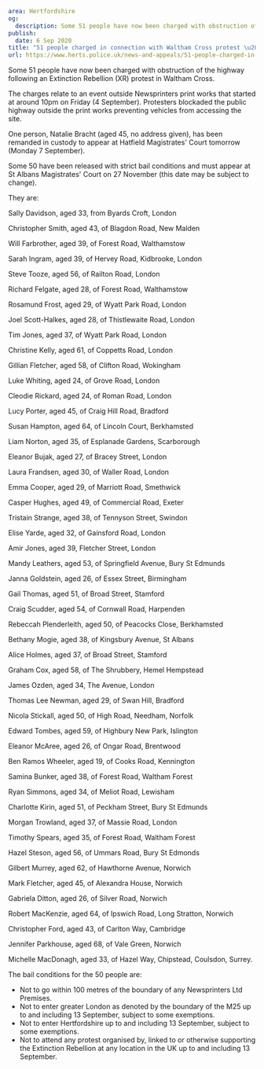 ```yaml
area: Hertfordshire
og:
  description: Some 51 people have now been charged with obstruction of the highway following an Extinction Rebellion (XR) protest in Waltham Cross.
publish:
  date: 6 Sep 2020
title: "51 people charged in connection with Waltham Cross protest \u2013 further update"
url: https://www.herts.police.uk/news-and-appeals/51-people-charged-in-connection-with-Waltham-Cross-protest-further-update-0587
```

Some 51 people have now been charged with obstruction of the highway following an Extinction Rebellion (XR) protest in Waltham Cross.

The charges relate to an event outside Newsprinters print works that started at around 10pm on Friday (4 September). Protesters blockaded the public highway outside the print works preventing vehicles from accessing the site.

One person, Natalie Bracht (aged 45, no address given), has been remanded in custody to appear at Hatfield Magistrates' Court tomorrow (Monday 7 September).

Some 50 have been released with strict bail conditions and must appear at St Albans Magistrates' Court on 27 November (this date may be subject to change).

They are:

Sally Davidson, aged 33, from Byards Croft, London

Christopher Smith, aged 43, of Blagdon Road, New Malden

Will Farbrother, aged 39, of Forest Road, Walthamstow

Sarah Ingram, aged 39, of Hervey Road, Kidbrooke, London

Steve Tooze, aged 56, of Railton Road, London

Richard Felgate, aged 28, of Forest Road, Walthamstow

Rosamund Frost, aged 29, of Wyatt Park Road, London

Joel Scott-Halkes, aged 28, of Thistlewaite Road, London

Tim Jones, aged 37, of Wyatt Park Road, London

Christine Kelly, aged 61, of Coppetts Road, London

Gillian Fletcher, aged 58, of Clifton Road, Wokingham

Luke Whiting, aged 24, of Grove Road, London

Cleodie Rickard, aged 24, of Roman Road, London

Lucy Porter, aged 45, of Craig Hill Road, Bradford

Susan Hampton, aged 64, of Lincoln Court, Berkhamsted

Liam Norton, aged 35, of Esplanade Gardens, Scarborough

Eleanor Bujak, aged 27, of Bracey Street, London

Laura Frandsen, aged 30, of Waller Road, London

Emma Cooper, aged 29, of Marriott Road, Smethwick

Casper Hughes, aged 49, of Commercial Road, Exeter

Tristain Strange, aged 38, of Tennyson Street, Swindon

Elise Yarde, aged 32, of Gainsford Road, London

Amir Jones, aged 39, Fletcher Street, London

Mandy Leathers, aged 53, of Springfield Avenue, Bury St Edmunds

Janna Goldstein, aged 26, of Essex Street, Birmingham

Gail Thomas, aged 51, of Broad Street, Stamford

Craig Scudder, aged 54, of Cornwall Road, Harpenden

Rebeccah Plenderleith, aged 50, of Peacocks Close, Berkhamsted

Bethany Mogie, aged 38, of Kingsbury Avenue, St Albans

Alice Holmes, aged 37, of Broad Street, Stamford

Graham Cox, aged 58, of The Shrubbery, Hemel Hempstead

James Ozden, aged 34, The Avenue, London

Thomas Lee Newman, aged 29, of Swan Hill, Bradford

Nicola Stickall, aged 50, of High Road, Needham, Norfolk

Edward Tombes, aged 59, of Highbury New Park, Islington

Eleanor McAree, aged 26, of Ongar Road, Brentwood

Ben Ramos Wheeler, aged 19, of Cooks Road, Kennington

Samina Bunker, aged 38, of Forest Road, Waltham Forest

Ryan Simmons, aged 34, of Meliot Road, Lewisham

Charlotte Kirin, aged 51, of Peckham Street, Bury St Edmunds

Morgan Trowland, aged 37, of Massie Road, London

Timothy Spears, aged 35, of Forest Road, Waltham Forest

Hazel Steson, aged 56, of Ummars Road, Bury St Edmonds

Gilbert Murrey, aged 62, of Hawthorne Avenue, Norwich

Mark Fletcher, aged 45, of Alexandra House, Norwich

Gabriela Ditton, aged 26, of Silver Road, Norwich

Robert MacKenzie, aged 64, of Ipswich Road, Long Stratton, Norwich

Christopher Ford, aged 43, of Carlton Way, Cambridge

Jennifer Parkhouse, aged 68, of Vale Green, Norwich

Michelle MacDonagh, aged 33, of Hazel Way, Chipstead, Coulsdon, Surrey.

The bail conditions for the 50 people are:

 * Not to go within 100 metres of the boundary of any Newsprinters Ltd Premises.
 * Not to enter greater London as denoted by the boundary of the M25 up to and including 13 September, subject to some exemptions.
 * Not to enter Hertfordshire up to and including 13 September, subject to some exemptions.
 * Not to attend any protest organised by, linked to or otherwise supporting the Extinction Rebellion at any location in the UK up to and including 13 September.
